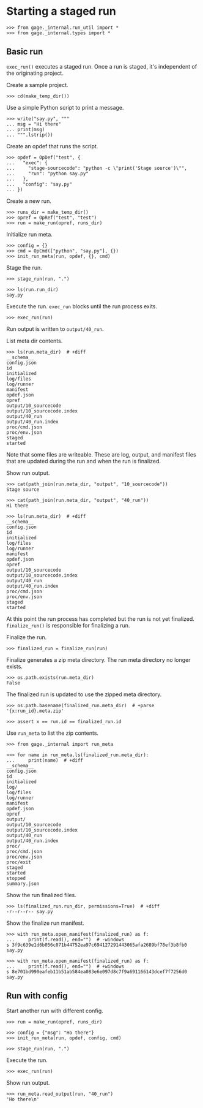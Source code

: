 # Starting a staged run

    >>> from gage._internal.run_util import *
    >>> from gage._internal.types import *

## Basic run

`exec_run()` executes a staged run. Once a run is staged, it's
independent of the originating project.

Create a sample project.

    >>> cd(make_temp_dir())

Use a simple Python script to print a message.

    >>> write("say.py", """
    ... msg = "Hi there"
    ... print(msg)
    ... """.lstrip())

Create an opdef that runs the script.

    >>> opdef = OpDef("test", {
    ...   "exec": {
    ...     "stage-sourcecode": "python -c \"print('Stage source')\"",
    ...     "run": "python say.py"
    ...   },
    ...   "config": "say.py"
    ... })

Create a new run.

    >>> runs_dir = make_temp_dir()
    >>> opref = OpRef("test", "test")
    >>> run = make_run(opref, runs_dir)

Initialize run meta.

    >>> config = {}
    >>> cmd = OpCmd(["python", "say.py"], {})
    >>> init_run_meta(run, opdef, {}, cmd)

Stage the run.

    >>> stage_run(run, ".")

    >>> ls(run.run_dir)
    say.py

Execute the run. `exec_run` blocks until the run process exits.

    >>> exec_run(run)

Run output is written to `output/40_run`.

List meta dir contents.

    >>> ls(run.meta_dir)  # +diff
    __schema__
    config.json
    id
    initialized
    log/files
    log/runner
    manifest
    opdef.json
    opref
    output/10_sourcecode
    output/10_sourcecode.index
    output/40_run
    output/40_run.index
    proc/cmd.json
    proc/env.json
    staged
    started

Note that some files are writeable. These are log, output, and manifest
files that are updated during the run and when the run is finalized.

Show run output.

    >>> cat(path_join(run.meta_dir, "output", "10_sourcecode"))
    Stage source

    >>> cat(path_join(run.meta_dir, "output", "40_run"))
    Hi there

    >>> ls(run.meta_dir)  # +diff
    __schema__
    config.json
    id
    initialized
    log/files
    log/runner
    manifest
    opdef.json
    opref
    output/10_sourcecode
    output/10_sourcecode.index
    output/40_run
    output/40_run.index
    proc/cmd.json
    proc/env.json
    staged
    started

At this point the run process has completed but the run is not yet
finalized. `finalize_run()` is responsible for finalizing a run.

Finalize the run.

    >>> finalized_run = finalize_run(run)

Finalize generates a zip meta directory. The run meta directory no
longer exists.

    >>> os.path.exists(run.meta_dir)
    False

The finalized run is updated to use the zipped meta directory.

    >>> os.path.basename(finalized_run.meta_dir)  # +parse
    '{x:run_id}.meta.zip'

    >>> assert x == run.id == finalized_run.id

Use `run_meta` to list the zip contents.

    >>> from gage._internal import run_meta

    >>> for name in run_meta.ls(finalized_run.meta_dir):
    ...     print(name)  # +diff
    __schema__
    config.json
    id
    initialized
    log/
    log/files
    log/runner
    manifest
    opdef.json
    opref
    output/
    output/10_sourcecode
    output/10_sourcecode.index
    output/40_run
    output/40_run.index
    proc/
    proc/cmd.json
    proc/env.json
    proc/exit
    staged
    started
    stopped
    summary.json

Show the run finalized files.

    >>> ls(finalized_run.run_dir, permissions=True)  # +diff
    -r--r--r-- say.py

Show the finalize run manifest.

    >>> with run_meta.open_manifest(finalized_run) as f:
    ...     print(f.read(), end="")  # -windows
    s 3f9c639e1d6b056c071b44752ea97c694127291443065afa2689bf78ef3b8fb0 say.py

    >>> with run_meta.open_manifest(finalized_run) as f:
    ...     print(f.read(), end="")  # +windows
    s 8e701bd990eafeb11b51ab584ea083e6e097d8c7f9a691166143dcef7f7256d0 say.py

## Run with config

Start another run with different config.

    >>> run = make_run(opref, runs_dir)

    >>> config = {"msg": "Ho there"}
    >>> init_run_meta(run, opdef, config, cmd)

    >>> stage_run(run, ".")

Execute the run.

    >>> exec_run(run)

Show run output.

    >>> run_meta.read_output(run, "40_run")
    'Ho there\n'
